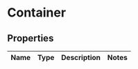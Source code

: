 
# Container

## Properties
Name | Type | Description | Notes
------------ | ------------- | ------------- | -------------



